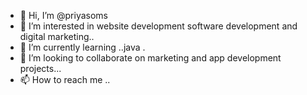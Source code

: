 - 👋 Hi, I’m @priyasoms
- 👀 I’m interested in  website development software development and digital marketing..
- 🌱 I’m currently learning ..java .
- 💞️ I’m looking to collaborate on marketing and app development projects...
- 📫 How to reach me ..

<!---
priyasoms/priyasoms is a ✨ special ✨ repository because its `README.md` (this file) appears on your GitHub profile.
You can click the Preview link to take a look at your changes.
--->

